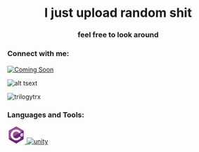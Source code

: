 <h1 align="center">I just upload random shit</h1>
<h3 align="center">feel free to look around</h3>
<h3 align="left">Connect with me:</h3>
<p align="left">

<a href="https://discord.gg/https://discord.gg/bydJRjaVKE" target="blank"><img align="center" src="https://raw.githubusercontent.com/rahuldkjain/github-profile-readme-generator/master/src/images/icons/Social/discord.svg" alt="Coming Soon" height="30" width="40" /></a>

![ alt tsext ](https://img.shields.io/badge/Learning-Csharp-6515DD?style=for-the-badge&logo=CSharp)

<p align="left"> <img src="https://komarev.com/ghpvc/?username=trilogytrx&label=Profile%20views&color=0098FF&style=for-the-badge" alt="trilogytrx" /> </p>
<h3 align="left">Languages and Tools:</h3>
<p align="left"> <a href="https://www.w3schools.com/cs/" target="_blank" rel="noreferrer"> <img src="https://raw.githubusercontent.com/devicons/devicon/master/icons/csharp/csharp-original.svg" alt="csharp" width="40" height="40"/> </a> <a href="https://www.python.org" target="_blank" rel="noreferrer"> </a> <a href="https://unity.com/" target="_blank" rel="noreferrer"> <img src="https://www.vectorlogo.zone/logos/unity3d/unity3d-icon.svg" alt="unity" width="40" height="40"/> </a> </p>

